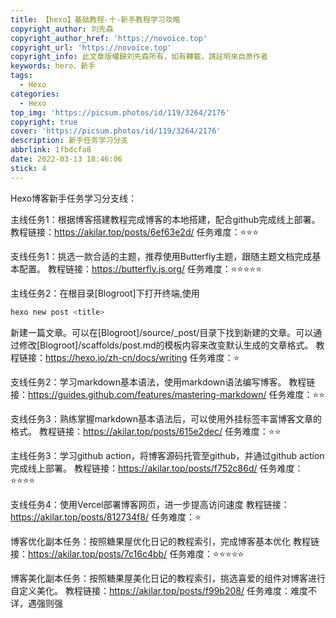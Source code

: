 ```yaml
---
title: 【hexo】基础教程-十-新手教程学习攻略
copyright_author: 刘先森
copyright_author_href: 'https://novoice.top'
copyright_url: 'https://novoice.top'
copyright_info: 此文章版權歸刘先森所有，如有轉載，請註明來自原作者
keywords: hero、新手
tags:
  - Hexo
categories:
  - Hexo
top_img: 'https://picsum.photos/id/119/3264/2176'
copyright: true
cover: 'https://picsum.photos/id/119/3264/2176'
description: 新手任务学习分支
abbrlink: 1fbdcfa8
date: 2022-03-13 18:46:06
stick: 4
---
```




Hexo博客新手任务学习分支线：

主线任务1：根据博客搭建教程完成博客的本地搭建，配合github完成线上部署。
教程链接：https://akilar.top/posts/6ef63e2d/
任务难度：⭐⭐⭐

支线任务1：挑选一款合适的主题，推荐使用Butterfly主题，跟随主题文档完成基本配置。
教程链接：https://butterfly.js.org/
任务难度：⭐⭐⭐⭐⭐

主线任务2：在根目录[Blogroot]下打开终端,使用 

```bash
hexo new post <title>
```

 新建一篇文章。可以在[Blogroot]/source/_post/目录下找到新建的文章。可以通过修改[Blogroot]/scaffolds/post.md的模板内容来改变默认生成的文章格式。
教程链接：https://hexo.io/zh-cn/docs/writing
任务难度：⭐

支线任务2：学习markdown基本语法，使用markdown语法编写博客。
教程链接：https://guides.github.com/features/mastering-markdown/
任务难度：⭐⭐

支线任务3：熟练掌握markdown基本语法后，可以使用外挂标签丰富博客文章的格式。
教程链接：https://akilar.top/posts/615e2dec/
任务难度：⭐⭐

主线任务3：学习github action，将博客源码托管至github，并通过github action完成线上部署。
教程链接：https://akilar.top/posts/f752c86d/
任务难度：⭐⭐⭐⭐

支线任务4：使用Vercel部署博客网页，进一步提高访问速度
教程链接：https://akilar.top/posts/812734f8/
任务难度：⭐

博客优化副本任务：按照糖果屋优化日记的教程索引，完成博客基本优化
教程链接：https://akilar.top/posts/7c16c4bb/
任务难度：⭐⭐⭐⭐⭐

博客美化副本任务：按照糖果屋美化日记的教程索引，挑选喜爱的组件对博客进行自定义美化。
教程链接：https://akilar.top/posts/f99b208/
任务难度：难度不详，遇强则强
